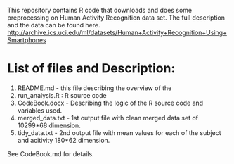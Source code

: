 This repository contains R code that downloads and does some preprocessing on Human Activity Recognition data set. 
The full description and the data can be found here.
http://archive.ics.uci.edu/ml/datasets/Human+Activity+Recognition+Using+Smartphones

List of files and Description:
===================
1) README.md - this file describing the overview of the 
2) run_analysis.R : R source code
3) CodeBook.docx - Describing the logic of the R source code and variables used.
4) merged_data.txt - 1st output file with clean merged data set of 10299*68 dimension.
5) tidy_data.txt - 2nd output file with mean values for each of the subject and acitivity  180*62 dimension.

See CodeBook.md for details.
